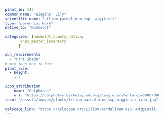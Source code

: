 ```yaml
---
plant_id: 142 
common_name: "Wiggins' Lily"
scientific_name: "Lilium pardalinum ssp. wigginsii"
type: "perennial herb"
native_to: "Humboldt"

categories: [humboldt_county_native,
       cnps_master_inventory
      ]

sun_requirements:
  - "Part Shade"
# min then max in feet
plant_size:
  - height: 
    - 1 

icon_attribution: 
    name: "Calphotos"
    url: "https://calphotos.berkeley.edu/cgi/img_query?enlarge=0000+0000+1003+0157"
icon: "/assets/images/plants/lilium_pardalinum_ssp_wigginsii_icon.jpg"
 
calscape_link: "https://calscape.org/Lilium-pardalinum-ssp.-wigginsii-(Wiggins%27-Lily)"
---
```









